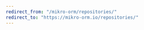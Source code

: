 ```yaml
---
redirect_from: "/mikro-orm/repositories/"
redirect_to: "https://mikro-orm.io/repositories/"
---
```

